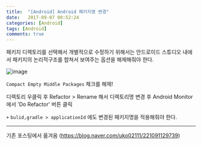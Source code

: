 ```yaml
---
title:  "[Android] Android 패키지명 변경"
date:   2017-09-07 00:52:24
categories: [Android]
tags: [Android]
comments: true
---
```


패키지 디렉토리를 선택해서 개별적으로 수정하기 위해서는
안드로이드 스튜디오 내에서 패키지의 논리적구조를 햡쳐서 보여주는 옵션을 해제해줘야 한다.

![image](http://eun-bi.github.io/images/posting/1224_3.PNG)  

`Compact Empty Middle Packages` 체크를 해제!

디렉토리 우클릭 후 Refactor > Rename 해서 디렉토리명 변경 후
Android Monitor 에서 'Do Refactor' 버튼 클릭

`+`
`bulid,gradle > applicationId` 에도 변경된 패키지명을 적용해줘야 한다.


---
기존 포스팅에서 옮겨옴
(<https://blog.naver.com/uko02111/221091129739>)
